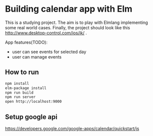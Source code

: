 # Building calendar app with Elm

This is a studying project. The aim is to play with Elmlang implementing some real world cases.
Finally, the project should look like this http://www.desktop-control.com/ios/ik/ .

App features(TODO):

 - user can see events for selected day
 - user can manage events


## How to run

```bash
npm install
elm-package install
npm run build
npm run server
open http://localhost:9000
```

## Setup google api

https://developers.google.com/google-apps/calendar/quickstart/js
